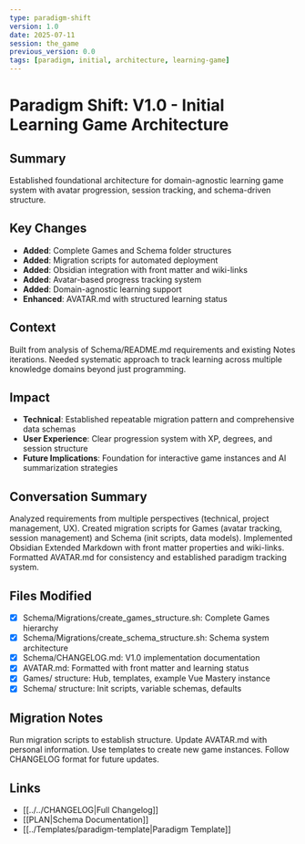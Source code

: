 ```yaml
---
type: paradigm-shift
version: 1.0
date: 2025-07-11
session: the_game
previous_version: 0.0
tags: [paradigm, initial, architecture, learning-game]
---
```


# Paradigm Shift: V1.0 - Initial Learning Game Architecture

## Summary
Established foundational architecture for domain-agnostic learning game system with avatar progression, session tracking, and schema-driven structure.

## Key Changes
- **Added**: Complete Games and Schema folder structures
- **Added**: Migration scripts for automated deployment
- **Added**: Obsidian integration with front matter and wiki-links
- **Added**: Avatar-based progress tracking system
- **Added**: Domain-agnostic learning support
- **Enhanced**: AVATAR.md with structured learning status

## Context
Built from analysis of Schema/README.md requirements and existing Notes iterations. Needed systematic approach to track learning across multiple knowledge domains beyond just programming.

## Impact
- **Technical**: Established repeatable migration pattern and comprehensive data schemas
- **User Experience**: Clear progression system with XP, degrees, and session structure
- **Future Implications**: Foundation for interactive game instances and AI summarization strategies

## Conversation Summary
Analyzed requirements from multiple perspectives (technical, project management, UX). Created migration scripts for Games (avatar tracking, session management) and Schema (init scripts, data models). Implemented Obsidian Extended Markdown with front matter properties and wiki-links. Formatted AVATAR.md for consistency and established paradigm tracking system.

## Files Modified
- [x] Schema/Migrations/create_games_structure.sh: Complete Games hierarchy
- [x] Schema/Migrations/create_schema_structure.sh: Schema system architecture  
- [x] Schema/CHANGELOG.md: V1.0 implementation documentation
- [x] AVATAR.md: Formatted with front matter and learning status
- [x] Games/ structure: Hub, templates, example Vue Mastery instance
- [x] Schema/ structure: Init scripts, variable schemas, defaults

## Migration Notes
Run migration scripts to establish structure. Update AVATAR.md with personal information. Use templates to create new game instances. Follow CHANGELOG format for future updates.

## Links
- [[../../CHANGELOG|Full Changelog]]
- [[PLAN|Schema Documentation]]
- [[../Templates/paradigm-template|Paradigm Template]]
